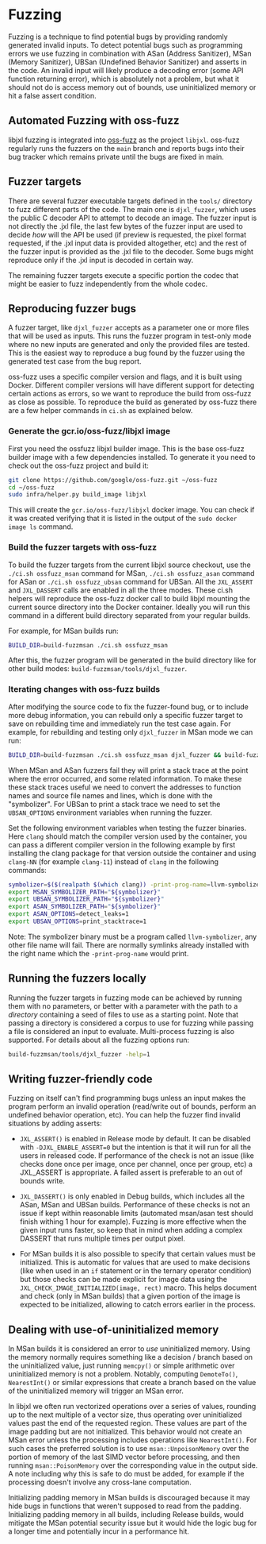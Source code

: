 # Fuzzing

Fuzzing is a technique to find potential bugs by providing randomly generated
invalid inputs. To detect potential bugs such as programming errors we use
fuzzing in combination with ASan (Address Sanitizer), MSan (Memory Sanitizer),
UBSan (Undefined Behavior Sanitizer) and asserts in the code. An invalid input
will likely produce a decoding error (some API function returning error), which
is absolutely not a problem, but what it should not do is access memory out of
bounds, use uninitialized memory or hit a false assert condition.

## Automated Fuzzing with oss-fuzz

libjxl fuzzing is integrated into [oss-fuzz](https://github.com/google/oss-fuzz)
as the project `libjxl`. oss-fuzz regularly runs the fuzzers on the `main`
branch and reports bugs into their bug tracker which remains private until the
bugs are fixed in main.

## Fuzzer targets

There are several fuzzer executable targets defined in the `tools/` directory
to fuzz different parts of the code. The main one is `djxl_fuzzer`, which uses
the public C decoder API to attempt to decode an image. The fuzzer input is not
directly the .jxl file, the last few bytes of the fuzzer input are used to
decide *how* will the API be used (if preview is requested, the pixel format
requested, if the .jxl input data is provided altogether, etc) and the rest of
the fuzzer input is provided as the .jxl file to the decoder. Some bugs might
reproduce only if the .jxl input is decoded in certain way.

The remaining fuzzer targets execute a specific portion the codec that might be
easier to fuzz independently from the whole codec.

## Reproducing fuzzer bugs

A fuzzer target, like `djxl_fuzzer` accepts as a parameter one or more files
that will be used as inputs. This runs the fuzzer program in test-only mode
where no new inputs are generated and only the provided files are tested. This
is the easiest way to reproduce a bug found by the fuzzer using the generated
test case from the bug report.

oss-fuzz uses a specific compiler version and flags, and it is built using
Docker. Different compiler versions will have different support for detecting
certain actions as errors, so we want to reproduce the build from oss-fuzz as
close as possible. To reproduce the build as generated by oss-fuzz there are a
few helper commands in `ci.sh` as explained below.

### Generate the gcr.io/oss-fuzz/libjxl image

First you need the ossfuzz libjxl builder image. This is the base oss-fuzz
builder image with a few dependencies installed. To generate it you need to
check out the oss-fuzz project and build it:

```bash
git clone https://github.com/google/oss-fuzz.git ~/oss-fuzz
cd ~/oss-fuzz
sudo infra/helper.py build_image libjxl
```

This will create the `gcr.io/oss-fuzz/libjxl` docker image. You can check if it
was created verifying that it is listed in the output of the `sudo docker image
ls` command.

### Build the fuzzer targets with oss-fuzz

To build the fuzzer targets from the current libjxl source checkout, use the
`./ci.sh ossfuzz_msan` command for MSan, `./ci.sh ossfuzz_asan` command for ASan
or `./ci.sh ossfuzz_ubsan` command for UBSan. All the `JXL_ASSERT` and
`JXL_DASSERT` calls are enabled in all the three modes. These ci.sh helpers will
reproduce the oss-fuzz docker call to build libjxl mounting the current source
directory into the Docker container. Ideally you will run this command in a
different build directory separated from your regular builds.

For example, for MSan builds run:

```bash
BUILD_DIR=build-fuzzmsan ./ci.sh ossfuzz_msan
```

After this, the fuzzer program will be generated in the build directory like
for other build modes: `build-fuzzmsan/tools/djxl_fuzzer`.

### Iterating changes with oss-fuzz builds

After modifying the source code to fix the fuzzer-found bug, or to include more
debug information, you can rebuild only a specific fuzzer target to save on
rebuilding time and immediately run the test case again. For example, for
rebuilding and testing only `djxl_fuzzer` in MSan mode we can run:

```bash
BUILD_DIR=build-fuzzmsan ./ci.sh ossfuzz_msan djxl_fuzzer && build-fuzzmsan/tools/djxl_fuzzer path/to/testcase.bin
```

When MSan and ASan fuzzers fail they will print a stack trace at the point where
the error occurred, and some related information. To make these these stack
traces useful we need to convert the addresses to function names and source file
names and lines, which is done with the "symbolizer". For UBSan to print a stack
trace we need to set the `UBSAN_OPTIONS` environment variables when running the
fuzzer.

Set the following environment variables when testing the fuzzer binaries. Here
`clang` should match the compiler version used by the container, you can pass a
different compiler version in the following example by first installing the
clang package for that version outside the container and using `clang-NN`
(for example `clang-11`) instead of `clang` in the following commands:

```bash
symbolizer=$($(realpath $(which clang)) -print-prog-name=llvm-symbolizer)
export MSAN_SYMBOLIZER_PATH="${symbolizer}"
export UBSAN_SYMBOLIZER_PATH="${symbolizer}"
export ASAN_SYMBOLIZER_PATH="${symbolizer}"
export ASAN_OPTIONS=detect_leaks=1
export UBSAN_OPTIONS=print_stacktrace=1
```

Note: The symbolizer binary must be a program called `llvm-symbolizer`, any
other file name will fail. There are normally symlinks already installed with
the right name which the `-print-prog-name` would print.

## Running the fuzzers locally

Running the fuzzer targets in fuzzing mode can be achieved by running them with
no parameters, or better with a parameter with the path to a *directory*
containing a seed of files to use as a starting point. Note that passing a
directory is considered a corpus to use for fuzzing while passing a file is
considered an input to evaluate. Multi-process fuzzing is also supported. For
details about all the fuzzing options run:

```bash
build-fuzzmsan/tools/djxl_fuzzer -help=1
```

## Writing fuzzer-friendly code

Fuzzing on itself can't find programming bugs unless an input makes the program
perform an invalid operation (read/write out of bounds, perform an undefined
behavior operation, etc). You can help the fuzzer find invalid situations by
adding asserts:

 * `JXL_ASSERT()` is enabled in Release mode by default. It can be disabled
   with `-DJXL_ENABLE_ASSERT=0` but the intention is that it will run for all
   the users in released code. If performance of the check is not an issue (like
   checks done once per image, once per channel, once per group, etc) a
   JXL_ASSERT is appropriate. A failed assert is preferable to an out of bounds
   write.

 * `JXL_DASSERT()` is only enabled in Debug builds, which includes all the ASan,
   MSan and UBSan builds. Performance of these checks is not an issue if kept
   within reasonable limits (automated msan/asan test should finish withing 1
   hour for example). Fuzzing is more effective when the given input runs
   faster, so keep that in mind when adding a complex DASSERT that runs multiple
   times per output pixel.

 * For MSan builds it is also possible to specify that certain values must be
   initialized. This is automatic for values that are used to make decisions
   (like when used in an `if` statement or in the ternary operator condition)
   but those checks can be made explicit for image data using the
   `JXL_CHECK_IMAGE_INITIALIZED(image, rect)` macro. This helps document and
   check (only in MSan builds) that a given portion of the image is expected to
   be initialized, allowing to catch errors earlier in the process.

## Dealing with use-of-uninitialized memory

In MSan builds it is considered an error to *use* uninitialized memory. Using
the memory normally requires something like a decision / branch based on the
uninitialized value, just running `memcpy()` or simple arithmetic over
uninitialized memory is not a problem. Notably, computing `DemoteTo()`,
`NearestInt()` or similar expressions that create a branch based on the value of
the uninitialized memory will trigger an MSan error.

In libjxl we often run vectorized operations over a series of values, rounding
up to the next multiple of a vector size, thus operating over uninitialized
values past the end of the requested region. These values are part of the image
padding but are not initialized. This behavior would not create an MSan error
unless the processing includes operations like `NearestInt()`. For such cases
the preferred solution is to use `msan::UnpoisonMemory` over the portion of
memory of the last SIMD vector before processing, and then running
`msan::PoisonMemory` over the corresponding value in the output side. A note
including why this is safe to do must be added, for example if the processing
doesn't involve any cross-lane computation.

Initializing padding memory in MSan builds is discouraged because it may hide
bugs in functions that weren't supposed to read from the padding. Initializing
padding memory in all builds, including Release builds, would mitigate the
MSan potential security issue but it would hide the logic bug for a longer time
and potentially incur in a performance hit.
